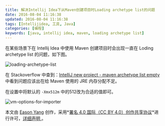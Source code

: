 ```yaml
---
title: 解决Intellij Idea下从Maven创建项目时Loading archetype list的问题
date: 2016-08-04 11:16:38
updated: 2016-08-04 11:16:38
tags: [Intellijidea, 工具, Java]
categories: [编程]
keywords: [java, intellij idea, maven, loading archetype list]
---
```


在某些场景下在 Intellij Idea 中使用 Maven 创建项目时会出现一直在 Loding archetype list 的问题，如下图。<!--more-->

![loading-archetype-list](https://gmiimg.com/393934433978ebb24b1a42dbf28652c9.png)

在 Stackoverflow 中查到：[IntelliJ new project - maven archetype list empty](https://stackoverflow.com/questions/27893134/intellij-new-project-maven-archetype-list-empty) 中看到问题应该出在给 Maven 使用的 JRE 内存分配不足。

在设置中将默认的 `-Xmx512m` 中的512改为合适的值即可。

![vm-options-for-importer](https://gmiimg.com/396a2d7a71373d892a2137f2a884e68e.png)

本文由 [Eason Yang](https://easonyang.com) 创作，采用*[署名 4.0 国际（CC BY 4.0）创作共享协议](http://creativecommons.org/licenses/by/4.0/deed.zh)*进行许可，[详细声明 ](https://easonyang.com/about/)。